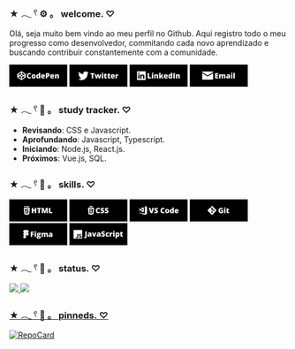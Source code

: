 
### ★ 𓂃 𓍢 :gear: 。 welcome.  ♡
Olá, seja muito bem vindo ao meu perfil no Github. Aqui registro todo o meu progresso como desenvolvedor, commitando cada novo aprendizado e buscando contribuir constantemente com a comunidade.
<div align="left">
  
[![codepen](img/codepen.png)](https://codepen.io/naelldev)
[![twitter](img/twitter.png)](https://www.twitter.com/naelldev)
[![linkedin](img/linkedin.png)](https://www.linkedin.com/in/naelldev)
[![email](img/email.png)](mailto:naelldev@gmail.com)
  
</div>


### ★ 𓂃 𓍢 :school_satchel: 。 study tracker.  ♡
* **Revisando**: CSS e Javascript.
* **Aprofundando**: Javascript, Typescript.
* **Iniciando**: Node.js, React.js.
* **Próximos**: Vue.js, SQL.

### ★ 𓂃 𓍢 :electric_plug: 。 skills.  ♡
<div align="left">
  
![html](img/html.png)
![css](img/css.png)
![vscode](img/vscode.png)
![git](img/git.png)
![figma](img/figma.png)
![javascript](img/javascript.png)
  
</div>

### ★ 𓂃 𓍢 :page_with_curl: 。 status.  ♡
<div align="left">
  <a href="https://github.com/naelldev">
  <img height="140em" src="https://github-readme-stats.vercel.app/api?username=naelldev&show_icons=true&include_all_commits=true&count_private=true&hide_border=true&bg_color=000&title_color=c8d1be&icon_color=d34c2f&text_color=f5f3f4"/>
  <img height="140em" src="https://github-readme-stats.vercel.app/api/top-langs/?username=naelldev&layout=compact&langs_count=7&hide_border=true&bg_color=000&title_color=c8d1be&icon_color=d34c2f&text_color=f5f3f4"/>
</div>
  
### ★ 𓂃 𓍢 :pushpin: 。 pinneds.  ♡
<div align="left">
  
[![RepoCard](https://github-readme-stats.vercel.app/api/pin?username=naelldev&repo=oficina&hide_border=true&bg_color=000&title_color=c8d1be&icon_color=d34c2f&text_color=f5f3f4)](https://github.com/naelldev/oficina)
  
</div>
